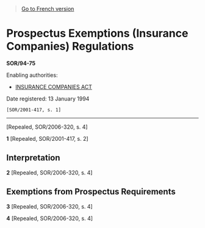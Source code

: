 > [Go to French version](/fr/Règlements/Décrets,%20ordonnances%20et%20règlements%20statutaires/94/75.md)

# Prospectus Exemptions (Insurance Companies) Regulations

**SOR/94-75**

Enabling authorities: 
- [INSURANCE COMPANIES ACT](/en/Acts/Statutes%20of%20Canada/1991/c.%2047.md)

Date registered: 13 January 1994

```
[SOR/2001-417, s. 1]
```
----------


[Repealed, SOR/2006-320, s. 4]


**1** [Repealed, SOR/2001-417, s. 2]




## Interpretation


**2** [Repealed, SOR/2006-320, s. 4]




## Exemptions from Prospectus Requirements


**3** [Repealed, SOR/2006-320, s. 4]



**4** [Repealed, SOR/2006-320, s. 4]


